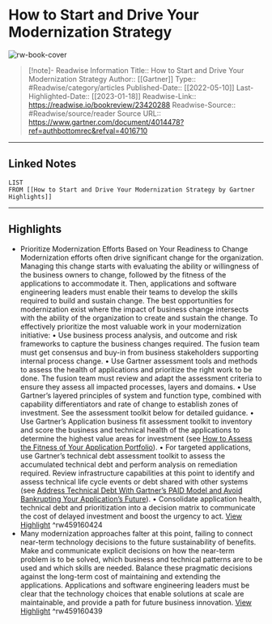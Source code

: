 # How to Start and Drive Your Modernization Strategy

![rw-book-cover](https://emtemp.gcom.cloud/ngw/globalassets/gartner-tile.jpg)
<br>
>[!note]- Readwise Information
>Title:: How to Start and Drive Your Modernization Strategy
>Author:: [[Gartner]]
>Type:: #Readwise/category/articles
>Published-Date:: [[2022-05-10]]
>Last-Highlighted-Date:: [[2023-01-18]]
>Readwise-Link:: https://readwise.io/bookreview/23420288
>Readwise-Source:: #Readwise/source/reader
>Source URL:: https://www.gartner.com/document/4014478?ref=authbottomrec&refval=4016710
--- 

## Linked Notes
```dataview
LIST
FROM [[How to Start and Drive Your Modernization Strategy by Gartner Highlights]]
```

---

## Highlights
- Prioritize Modernization Efforts Based on Your Readiness to Change
  Modernization efforts often drive significant change for the organization. Managing this change starts with evaluating the ability or willingness of the business owners to change, followed by the fitness of the applications to accommodate it. Then, applications and software engineering leaders must enable their teams to develop the skills required to build and sustain change. The best opportunities for modernization exist where the impact of business change intersects with the ability of the organization to create and sustain the change.
  To effectively prioritize the most valuable work in your modernization initiative:
  • Use business process analysis, and outcome and risk frameworks to capture the business changes required. The fusion team must get consensus and buy-in from business stakeholders supporting internal process change.
  • Use Gartner assessment tools and methods to assess the health of applications and prioritize the right work to be done. The fusion team must review and adapt the assessment criteria to ensure they assess all impacted processes, layers and domains.
  • Use Gartner’s layered principles of system and function type, combined with capability differentiators and rate of change to establish zones of investment. See the assessment toolkit below for detailed guidance.
  • Use Gartner’s Application business fit assessment toolkit to inventory and score the business and technical health of the applications to determine the highest value areas for investment (see [How to Assess the Fitness of Your Application Portfolio](javascript:void(0);)).
  • For targeted applications, use Gartner’s technical debt assessment toolkit to assess the accumulated technical debt and perform analysis on remediation required. Review infrastructure capabilities at this point to identify and assess technical life cycle events or debt shared with other systems (see [Address Technical Debt With Gartner’s PAID Model and Avoid Bankrupting Your Application’s Future](javascript:void(0);)).
  • Consolidate application health, technical debt and prioritization into a decision matrix to communicate the cost of delayed investment and boost the urgency to act. [View Highlight](https://readwise.io/open/459160424) ^rw459160424
- Many modernization approaches falter at this point, failing to connect near-term technology decisions to the future sustainability of benefits. Make and communicate explicit decisions on how the near-term problem is to be solved, which business and technical patterns are to be used and which skills are needed. Balance these pragmatic decisions against the long-term cost of maintaining and extending the applications. Applications and software engineering leaders must be clear that the technology choices that enable solutions at scale are maintainable, and provide a path for future business innovation. [View Highlight](https://readwise.io/open/459160439) ^rw459160439
